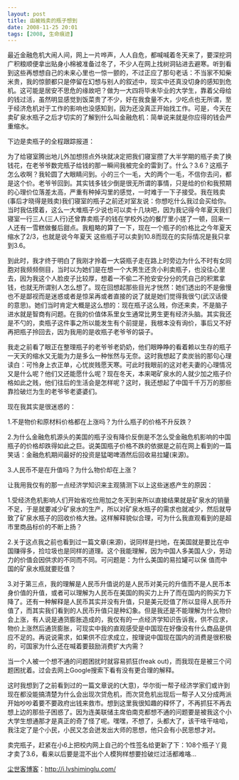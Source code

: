 ```yaml
---
layout: post
title: 由被贱卖的瓶子想到
date: 2008-11-25 20:01
tags: [2008, 生命痕迹]
---
```

最近金融危机大闹人间，网上一片哗声，人人自危，都喊喊着冬天来了，要深挖洞广积粮顺便拿出贴身小棉被准备过冬了，不少人在网上找树洞钻进去避寒。听到看到这些再想想自己的未来心里也一惊一颤的，不过正应了那句老话：不当家不知柴米贵，我的惊颤都只是停留在幻想与别人的叙述中，现实中还真没切身的感知到危机。这可能是居安不思危的缘故吧？做为一大四将毕未毕业的大学生，靠着父母给的钱过活，虽然明显感觉到饭菜贵了不少，好在我食量不大，少吃点也无所谓，至于经济危机对于工作的影响也没感知到，因为还没真正开始找工作。可是，今天在卖矿泉水瓶子之后才切实的了解到什么叫金融危机：简单说来就是你应得的钱会严重缩水。

下边是卖瓶子的全程跟踪报道：

为了给寝室腾出地儿外加想捞点外块就决定把我们寝室攒了大半学期的瓶子卖了换钱花，在老爷爷数完瓶子给钱的那一瞬间我被完全的雷到了。什么？3.6？这瓶子怎么收啊？我轮圆了大眼睛问到。小的三个一毛，大的两个一毛，不信你去问，都是这个价。老爷爷回到。其实钱多钱少倒是很无所谓的事情，只是给的价和我预期的心理价位落差太高，严重有种掉沟里的感觉，一时难于一下子接受。我在贱卖(事后才晓得是贱卖)我们寝室的瓶子之前还对室友说：你想吃什么我过会买给你。当时我估摸着，这么一大堆瓶子少说也可以卖十几块吧，因为我记得今年夏天我们寝室一行三人(三人行)还曾靠卖瓶子的钱在学校外边的餐厅里小搓了一顿，回来一人还有一雪糕做餐后甜点。我粗略的算了一下，现在一个瓶子的价格比之今年夏天缩水了2/3，也就是说今年夏天 这些瓶子可以卖到10.8而现在的实际情况是我只拿到3.6。

到此时，我才终于明白了我刚才拎着一大袋瓶子走在路上时旁边为什么不时有女同胞对我频频侧目，当时以为她们是在想一个大男生还贪小利卖瓶子，也没往心里去，因为我这个人脸皮子比较厚，想着一不偷二不抢安安分分的凭自己的积累拿钱，也就无所谓别人怎么想了。现在回想起那些目光才恍然：她们透出的不是傲慢也不是鄙视而是迷惑或者是惊呆再或者直接的说了就是她们觉得我很勺(武汉话傻的意思)。她们当时肯定大概是这么想的：现在瓶子这么贱，你还来卖，不是脑子进水就是智商有问题。在我的价值体系里女生通常比男生更有经济头脑。其实我还是不勺的，卖瓶子这件事之所以能发生有个前提是，我根本没有询价，事后又不好再把瓶子拎回去，因为我用的是收瓶子老爷爷的袋子。

我走之前看了眼正在整理瓶子的老爷爷老奶奶，他们眼睁睁的看着赖以生存的瓶子一天天的缩水又无能为力是多么一种怅然与无奈。这时我想起了卖炭翁的那句心理读白：可怜身上衣正单，心忧炭贱愿天寒。可此时我眼前的这对老夫妻的心理情况又是什么呢？他们又还能愿什么呢？现在冬天，本来喝矿泉水的人就少加之瓶子价格如此之贱，他们往后的生活会是怎样呢？这时，我还想起了中国千千万万的那些靠捡破烂为生的老爷爷老婆婆们。

现在我其实是很迷惑的：

1.不是物价和原材料价格都在上涨吗？为什么瓶子的价格不升反跌？

2.为什么金融危机源头的美国的瓶子没有降价反倒是不怎么受金融危机影响的中国瓶子的价格却跌得如此之巨。说美国瓶子价格不跌的依据是之前在网上看到的一篇笑话：金融危机期间最好的投资是猛喝啤酒然后回收易拉罐(来源)。

3.人民币不是在升值吗？为什么物价却在上涨？

让我用我仅有的那一点经济学知识来主观猜测下以上这些迷惑产生的原因：

1.受经济危机影响人们开始省吃俭用加之冬天到来所以直接结果就是矿泉水的销量不足，于是就要减少矿泉水的生产，所以对矿泉水瓶子的需求也就减少，然后就导致了矿泉水瓶子的回收价格大挫。这样解释貌似合理，可为什么我直观看到的是超市里商品标价的不断上扬？

2.关于这点我之前也看到过一篇文章(来源)，说同样是扫地，在美国就是要比在中国赚得多，捡垃圾也是同样的道理。这个我能理解，因为中国人多美国人少，劳动力的价值会因供求的不同而不同。可问题是：为什么美国的易拉罐可以保 值而中国的矿泉水瓶就要贬值？

3.对于第三点，我的理解是人民币升值说的是人民币对美元的升值而不是人民币本身价值的升值，或者可以理解为人民币在美国的购买力上升了而在国内的购买力下降了。还有一种解释是人民币其实并没有升值，只是美元贬值了所以显得人民币升值了，而其实我们看到的人民币升值只是种幻象。但是我还是不能理解为什么物价会上涨，有人说是通货膨胀造成的，我仅有的一点经济学知识告诉我，供不应求，物价上涨然后通货膨胀，可现实中我的直观感受是中国现在好像没有什么商品是供应不足的。再说说需求，如果供不应求成立，按理说中国现在国内的消费是很积极的，可国家为什么还在喊着要鼓励消费扩大内需？

当一个人被一个想不通的问题困扰时就容易抓狂(freak out)，而我现在是被三个问题困扰着。过会去网上Google搜索下看有没有更合理的解释。

这时我想到了之前看到过的一篇文章说的(大意)，华尔街一帮子经济学家们或许到现在都没能搞清楚为什么会出现次贷危机，而次贷危机出现后一帮子人又分成两派开始吵吵着要不要政府出钱来救市。想到这里我很知趣的释怀了，不再抓狂不再去想上边的那些子困惑了。因为连美联储主席伯南克都想不通的问题要是被我这个小大学生想通那才是真正的奇了怪了呢。嘿嘿，不想了，头都大了，该干啥干啥哈，我注定了是个小民，小民又怎会迸发出大师的思想，他只会有小民思想才对。

卖完瓶子，赶紧在小6上把校内网上自己的个性签名给更新了下：108个瓶子丫竟才卖了3.6，看来以后要是混不出个人模狗样想要捡破烂过活都难咯…

<a href="http://i.lvshiminglu.com/">尘世客博客</a>：<a href="http://i.lvshiminglu.com/">http://i.lvshiminglu.com/</a>

